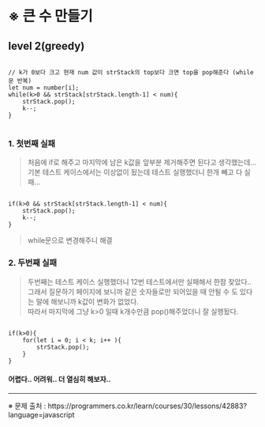 # ※ 큰 수 만들기
## level 2(greedy)
<pre><code>
// k가 0보다 크고 현재 num 값이 strStack의 top보다 크면 top을 pop해준다 (while문 반복)
let num = number[i];
while(k>0 && strStack[strStack.length-1] < num){
    strStack.pop();
    k--;
}

</code></pre>

### 1. 첫번째 실패
> 처음에 if로 해주고 마지막에 남은 k값을 앞부분 제거해주면 된다고 생각했는데...    
> 기본 테스트 케이스에서는 이상없이 됬는데 테스트 실행했더니 한개 빼고 다 실패...
<pre><code>
if(k>0 && strStack[strStack.length-1] < num){
    strStack.pop();
    k--;
}
</code></pre>
> while문으로 변경해주니 해결

### 2. 두번째 실패
> 두번째는 테스트 케이스 실행했더니 12번 테스트에서만 실패해서 한참 찾았다..   
> 그래서 질문하기 페이지에 보니까 같은 숫자들로만 되어있을 때 안될 수 도 있다는 말에 해보니까 k값이 변화가 없었다.   
> 따라서 마지막에 그냥 k>0 일때 k개수만큼 pop()해주었더니 잘 실행됬다.   

<pre><code>
if(k>0){
    for(let i = 0; i < k; i++ ){
        strStack.pop();
    }
}
</code></pre>
#### 어렵다.. 어려워.. 더 열심히 해보자..






<hr>
※ 문제 출처 : https://programmers.co.kr/learn/courses/30/lessons/42883?language=javascript
